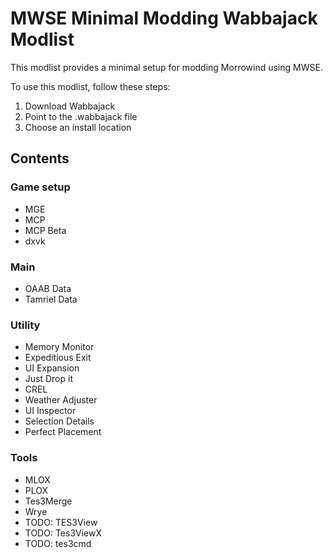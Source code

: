 # MWSE Minimal Modding Wabbajack Modlist

This modlist provides a minimal setup for modding Morrowind using MWSE.

To use this modlist, follow these steps:

1. Download Wabbajack
2. Point to the .wabbajack file
3. Choose an install location

## Contents

### Game setup

- MGE
- MCP
- MCP Beta
- dxvk

### Main

- OAAB Data
- Tamriel Data

### Utility

- Memory Monitor
- Expeditious Exit
- UI Expansion
- Just Drop it
- CREL
- Weather Adjuster
- UI Inspector
- Selection Details
- Perfect Placement

### Tools

- MLOX
- PLOX
- Tes3Merge
- Wrye
- TODO: TES3View
- TODO: Tes3ViewX
- TODO: tes3cmd
